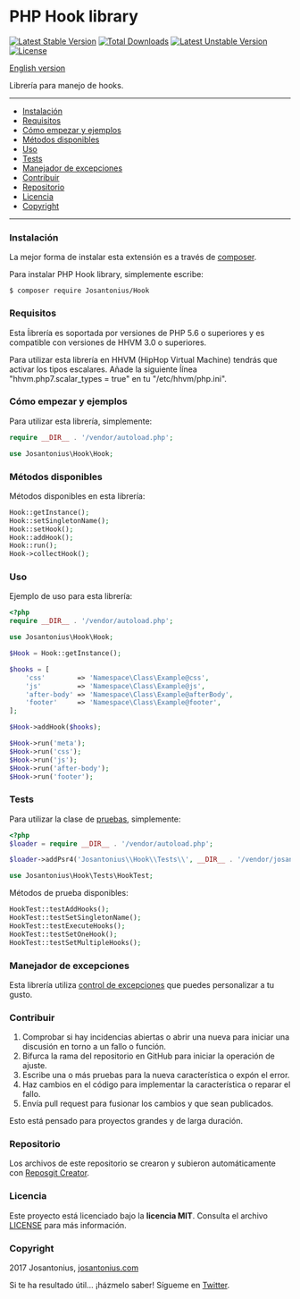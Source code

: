 # PHP Hook library

[![Latest Stable Version](https://poser.pugx.org/josantonius/hook/v/stable)](https://packagist.org/packages/josantonius/hook) [![Total Downloads](https://poser.pugx.org/josantonius/hook/downloads)](https://packagist.org/packages/josantonius/hook) [![Latest Unstable Version](https://poser.pugx.org/josantonius/hook/v/unstable)](https://packagist.org/packages/josantonius/hook) [![License](https://poser.pugx.org/josantonius/hook/license)](https://packagist.org/packages/josantonius/hook)

[English version](README-ES.md)

Librería para manejo de hooks.

---

- [Instalación](#instalación)
- [Requisitos](#requisitos)
- [Cómo empezar y ejemplos](#cómo-empezar-y-ejemplos)
- [Métodos disponibles](#métodos-disponibles)
- [Uso](#uso)
- [Tests](#tests)
- [Manejador de excepciones](#manejador-de-excepciones)
- [Contribuir](#contribuir)
- [Repositorio](#repositorio)
- [Licencia](#licencia)
- [Copyright](#copyright)

---

### Instalación 

La mejor forma de instalar esta extensión es a través de [composer](http://getcomposer.org/download/).

Para instalar PHP Hook library, simplemente escribe:

    $ composer require Josantonius/Hook

### Requisitos

Esta ĺibrería es soportada por versiones de PHP 5.6 o superiores y es compatible con versiones de HHVM 3.0 o superiores.

Para utilizar esta librería en HHVM (HipHop Virtual Machine) tendrás que activar los tipos escalares. Añade la siguiente ĺínea "hhvm.php7.scalar_types = true" en tu "/etc/hhvm/php.ini".

### Cómo empezar y ejemplos

Para utilizar esta librería, simplemente:

```php
require __DIR__ . '/vendor/autoload.php';

use Josantonius\Hook\Hook;
```
### Métodos disponibles

Métodos disponibles en esta librería:

```php
Hook::getInstance();
Hook::setSingletonName();
Hook::setHook();
Hook::addHook();
Hook::run();
Hook->collectHook();
```
### Uso

Ejemplo de uso para esta librería:

```php
<?php
require __DIR__ . '/vendor/autoload.php';

use Josantonius\Hook\Hook;

$Hook = Hook::getInstance();

$hooks = [
    'css'        => 'Namespace\Class\Example@css',
    'js'         => 'Namespace\Class\Example@js',
    'after-body' => 'Namespace\Class\Example@afterBody',
    'footer'     => 'Namespace\Class\Example@footer',
];

$Hook->addHook($hooks);

$Hook->run('meta');
$Hook->run('css');
$Hook->run('js');
$Hook->run('after-body');
$Hook->run('footer');
```

### Tests 

Para utilizar la clase de [pruebas](tests), simplemente:

```php
<?php
$loader = require __DIR__ . '/vendor/autoload.php';

$loader->addPsr4('Josantonius\\Hook\\Tests\\', __DIR__ . '/vendor/josantonius/hook/tests');

use Josantonius\Hook\Tests\HookTest;
```

Métodos de prueba disponibles:

```php
HookTest::testAddHooks();
HookTest::testSetSingletonName();
HookTest::testExecuteHooks();
HookTest::testSetOneHook();
HookTest::testSetMultipleHooks();
```

### Manejador de excepciones

Esta librería utiliza [control de excepciones](src/Exception) que puedes personalizar a tu gusto.
### Contribuir
1. Comprobar si hay incidencias abiertas o abrir una nueva para iniciar una discusión en torno a un fallo o función.
1. Bifurca la rama del repositorio en GitHub para iniciar la operación de ajuste.
1. Escribe una o más pruebas para la nueva característica o expón el error.
1. Haz cambios en el código para implementar la característica o reparar el fallo.
1. Envía pull request para fusionar los cambios y que sean publicados.

Esto está pensado para proyectos grandes y de larga duración.

### Repositorio

Los archivos de este repositorio se crearon y subieron automáticamente con [Reposgit Creator](https://github.com/Josantonius/BASH-Reposgit).

### Licencia

Este proyecto está licenciado bajo la **licencia MIT**. Consulta el archivo [LICENSE](LICENSE) para más información.

### Copyright

2017 Josantonius, [josantonius.com](https://josantonius.com/)

Si te ha resultado útil... ¡házmelo saber! Sígueme en [Twitter](https://twitter.com/Josantonius).
